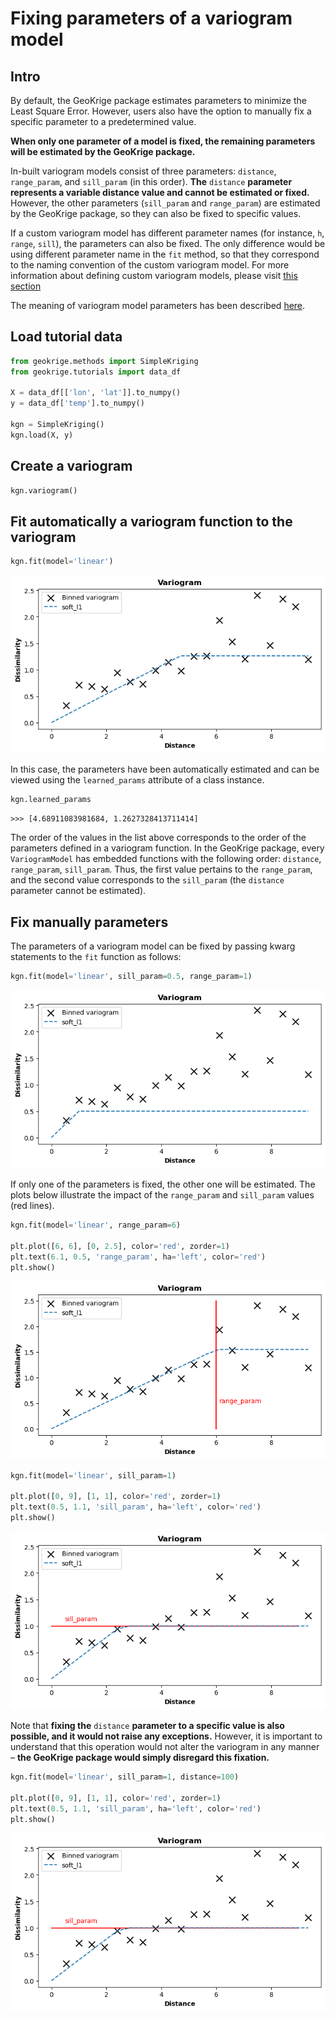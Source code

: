 # Fixing parameters of a variogram model

## Intro

By default, the GeoKrige package estimates parameters to minimize the Least Square Error. However, users also have the 
option to manually fix a specific parameter to a predetermined value.

**When only one parameter of a model is fixed, the remaining parameters will be estimated by the GeoKrige package.**

In-built variogram models consist of three parameters: `distance`, `range_param`, and `sill_param` (in this order). 
**The** `distance` **parameter represents a variable distance value and cannot be estimated or fixed.** However, the other 
parameters (`sill_param` and `range_param`) are estimated by the GeoKrige package, so they can also be fixed to specific 
values.

If a custom variogram model has different parameter names (for instance, `h`, `range`, `sill`), the parameters can also 
be fixed. The only difference would be using different parameter name in the `fit` method, so that they correspond to 
the naming convention of the custom variogram model. For more information about defining custom variogram models, please 
visit [this section](creating_custom_variogram_models.md)

The meaning of variogram model parameters has been described [here](creating_custom_variogram_models.md/#parameters-of-the-most-popular-variogram-models).

## Load tutorial data

```py
from geokrige.methods import SimpleKriging
from geokrige.tutorials import data_df

X = data_df[['lon', 'lat']].to_numpy()
y = data_df['temp'].to_numpy()

kgn = SimpleKriging()
kgn.load(X, y)
```

## Create a variogram

```py
kgn.variogram()
```

## Fit automatically a variogram function to the variogram

```py
kgn.fit(model='linear')
```

<p align="center">
    <img alt="Automatically fitted variogram function" src="images/creating_custom_variogram_models-autom_fitted.png"/>
</p>

In this case, the parameters have been automatically estimated and can be viewed using the `learned_params` attribute of 
a class instance.

```py
kgn.learned_params
```

```
>>> [4.68911083981684, 1.2627328413711414]
```

The order of the values in the list above corresponds to the order of the parameters defined in a variogram function. In 
the GeoKrige package, every `VariogramModel` has embedded functions with the following order: `distance`, `range_param`, 
`sill_param`. Thus, the first value pertains to the `range_param`, and the second value corresponds to the `sill_param` 
(the `distance` parameter cannot be estimated).

## Fix manually parameters

The parameters of a variogram model can be fixed by passing kwarg statements to the `fit` function as follows:

```py
kgn.fit(model='linear', sill_param=0.5, range_param=1)
```

<p align="center">
    <img alt="Fixed parameters in a variogram function" src="images/creating_custom_variogram_models-fixed_params.png"/>
</p>

If only one of the parameters is fixed, the other one will be estimated. The plots below illustrate the impact of the 
`range_param` and `sill_param` values (red lines).

```py
kgn.fit(model='linear', range_param=6)

plt.plot([6, 6], [0, 2.5], color='red', zorder=1)
plt.text(6.1, 0.5, 'range_param', ha='left', color='red')
plt.show()
```

<p align="center">
    <img alt="Fixed parameters in a variogram function" src="images/creating_custom_variogram_models-fixed_range_param.png"/>
</p>

```py
kgn.fit(model='linear', sill_param=1)

plt.plot([0, 9], [1, 1], color='red', zorder=1)
plt.text(0.5, 1.1, 'sill_param', ha='left', color='red')
plt.show()
```

<p align="center">
    <img alt="Fixed parameters in a variogram function" src="images/creating_custom_variogram_models-fixed_sill_param.png"/>
</p>

Note that **fixing the** `distance` **parameter to a specific value is also possible, and it would not raise any 
exceptions.** However, it is important to understand that this operation would not alter the variogram in any 
manner – **the GeoKrige package would simply disregard this fixation.**

```py
kgn.fit(model='linear', sill_param=1, distance=100)

plt.plot([0, 9], [1, 1], color='red', zorder=1)
plt.text(0.5, 1.1, 'sill_param', ha='left', color='red')
plt.show()
```

<p align="center">
    <img alt="Fixed parameters in a variogram function" src="images/creating_custom_variogram_models-fixed_distance_param.png"/>
</p>